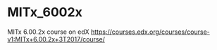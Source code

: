 # MITx_6002x
MITx 6.00.2x course on edX https://courses.edx.org/courses/course-v1:MITx+6.00.2x+3T2017/course/
